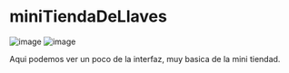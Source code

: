 # miniTiendaDeLlaves

![image](https://user-images.githubusercontent.com/49254003/111924184-2b75a580-8a71-11eb-857c-cf99f5242f45.png)
![image](https://user-images.githubusercontent.com/49254003/111924198-3c261b80-8a71-11eb-923d-60afce867a0f.png)

Aqui podemos ver un poco de la interfaz, muy basica de la mini tiendad.
